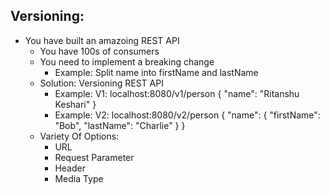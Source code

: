 ## Versioning: 

- You have built an amazoing REST API
  - You have 100s of consumers
  - You need to implement a breaking change
    - Example: Split name into firstName and lastName
  - Solution: Versioning REST API
    - Example: V1: 
    localhost:8080/v1/person
    {
        "name": "Ritanshu Keshari"
    }
    - Example: V2: 
    localhost:8080/v2/person
    {
        "name": {
            "firstName": "Bob",
            "lastName": "Charlie"
        }
    }
  - Variety Of Options:
    - URL
    - Request Parameter
    - Header
    - Media Type
    